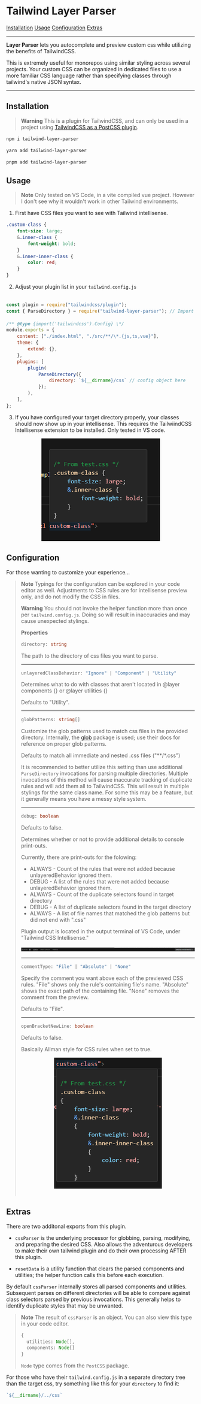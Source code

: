 # Tailwind Layer Parser

[Installation](#installation)
[Usage](#usage)
[Configuration](#configuration)
[Extras](#extras)

---

**Layer Parser** lets you autocomplete and preview custom css while utilizing the benefits of TailwindCSS.

This is extremely useful for monorepos using similar styling across several projects. Your custom CSS can be organized in dedicated files to use a more familiar CSS language rather than specifying classes through tailwind's native JSON syntax.

---

## Installation

> **Warning**
> This is a plugin for TailwindCSS, and can only be used in a project using [TailwindCSS as a PostCSS plugin](https://tailwindcss.com/docs/installation/using-postcss).

```sh
npm i tailwind-layer-parser
```

```sh
yarn add tailwind-layer-parser
```

```sh
pnpm add tailwind-layer-parser
```

## Usage

> **Note**
> Only tested on VS Code, in a vite compiled vue project. However I don't see why it wouldn't work in other Tailwind environments.

1. First have CSS files you want to see with Tailwind intellisense.
```css
.custom-class {
    font-size: large;
    &.inner-class {
        font-weight: bold;
    } 
    &.inner-inner-class {
        color: red;
    }
}
```
2. Adjust your plugin list in your ```tailwind.config.js```

```js

const plugin = require("tailwindcss/plugin");
const { ParseDirectory } = require("tailwind-layer-parser"); // Import the helper function

/** @type {import('tailwindcss').Config} \*/
module.exports = {
    content: ["./index.html", "./src/**/\*.{js,ts,vue}"],
    theme: {
        extend: {},
    },
    plugins: [
        plugin(
            ParseDirectory({
                directory: `${__dirname}/css` // config object here
            });
        ),
    ],
};
```
3. If you have configured your target directory properly, your classes should now show up in your intellisense. This requires the TailwiindCSS Intellisense extension to be installed. Only tested in VS code.
<div style="text-align:center"><img src="./assets/IntellisenseCommentPreview.png" /></div>

## Configuration
For those wanting to customize your experience...
> **Note**
> Typings for the configuration can be explored in your code editor as well.
> Adjustments to CSS rules are for intellisense preview only, and do not modify the CSS in files.
>
> **Warning**
> You should not invoke the helper function more than once per ```tailwind.config.js```. Doing so will result in inaccuracies and may cause unexpected stylings.
> 
> **Properties**
> ```ts
> directory: string
> ``` 
> The path to the directory of css files you want to parse.
> 
> ---
> ```ts
> unlayeredClassBehavior: "Ignore" | "Component" | "Utility"
> ```
> Determines what to do with classes that aren't located in @layer components {} or @layer utilities {}
> 
> Defaults to "Utility".
>
> ---
> ```ts
> globPatterns: string[]
> ```
> Customize the glob patterns used to match css files in the provided directory. Internally, the [glob](https://www.npmjs.com/package/glob) package is used; use their docs for reference on proper glob patterns.
> 
> Defaults to match all immediate and nested .css files ("**/*.css")
>
> It is recommended to better utilize this setting than use additional ```ParseDirectory``` invocations for parsing multiple directories. Multiple invocations of this method will cause inaccurate tracking of duplicate rules and will add them all to TailwindCSS. This will result in multiple stylings for the same class name. For some this may be a feature, but it generally means you have a messy style system.
>
> ---
> ```ts
> debug: boolean
> ```
> Defaults to false.
> 
> Determines whether or not to provide additional details to console print-outs.
> 
> Currently, there are print-outs for the folowing:
> - ALWAYS - Count of the rules that were not added because unlayeredBehavior ignored them.
> - DEBUG - A list of the rules that were not added because unlayeredBehavior ignored them.
> - ALWAYS - Count of the duplicate selectors found in target directory
> - DEBUG - A list of duplicate selectors found in the target directory
> - ALWAYS - A list of file names that matched the glob patterns but did not end with ".css"
>
> Plugin output is located in the output terminal of VS Code, under "Tailwind CSS Intellisense."
> <div style="text-align:center"><img src="./assets/TailwindOutputTerminal.png" /></div>
>
> ---
> ```ts
> commentType: "File" | "Absolute" | "None"
> ```
>  Specify the comment you want above each of the previewed CSS rules. "File" shows only the rule's containing file's name. "Absolute" shows the exact path of the containing file. "None" removes the comment from the preview.
>
> Defaults to "File".
>
> ---
> 
> ```ts
> openBracketNewLine: boolean
> ```
> Defaults to false.
> 
> Basically Allman style for CSS rules when set to true.
> <div style="text-align:center"><img src="./assets/IntellisenseAllmanStylePreview.png" /></div>
> <br/>

## Extras
There are two additonal exports from this plugin. 

* ```cssParser``` is the underlying processor for globbing, parsing, modifying, and preparing the desired CSS. Also allows the adventurous developers to make their own tailwind plugin and do their own processing AFTER this plugin. 

* ```resetData``` is a utility function that clears the parsed components and utilities; the helper function calls this before each execution. 

By default ```cssParser``` internally stores all parsed components and utilities. Subsequent parses on different directories will be able to compare against class selectors parsed by previous invocations. This generally helps to identify duplicate styles that may be unwanted.

> **Note**
> The result of ```cssParser``` is an object. You can also view this type in your code editor.
> ```ts
> {
>   utilities: Node[],
>   components: Node[]
> }
> ```
> ```Node``` type comes from the ```PostCSS``` package.

For those who have their ```tailwind.config.js``` in a separate directory tree than the target css, try something like this for your ```directory``` to find it:
```js
`${__dirname}/../css`
```